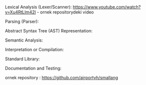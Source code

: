 Lexical Analysis (Lexer/Scanner):
    https://www.youtube.com/watch?v=Xu4RtLlm42I - ornek repositorydeki video

Parsing (Parser):


Abstract Syntax Tree (AST) Representation:


Semantic Analysis:


Interpretation or Compilation:


Standard Library:


Documentation and Testing:



ornek repository : 
    https://github.com/airportyh/smallang
